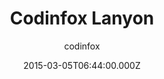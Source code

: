 ---
title: Codinfox Lanyon
github: https://github.com/codinfox/codinfox-lanyon
demo: https://codinfox.github.io/
author: codinfox
ssg:
  - Jekyll
cms:
  - No Cms
date: 2015-03-05T06:44:00.000Z
github_branch: dev
description: Another jekyll templated based on lanyon
stale: true
---